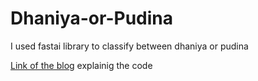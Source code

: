 # Dhaniya-or-Pudina
I used fastai library to classify between dhaniya or pudina

[Link of the blog](https://medium.com/@ramitag18/image-classification-using-fast-ai-classifying-dhaniya-or-pudina-89eab6fe1760) explainig the code

